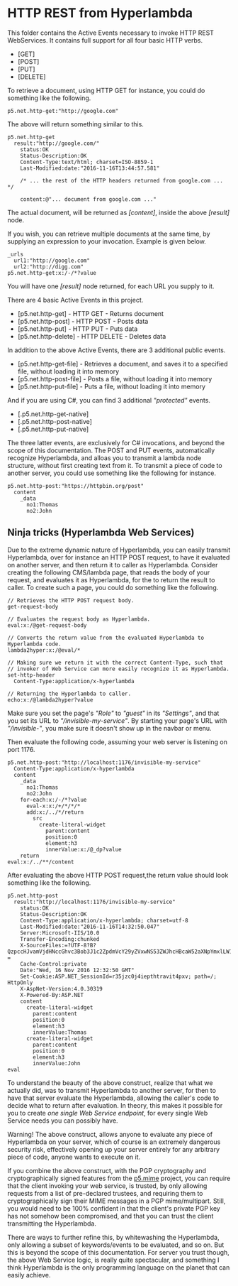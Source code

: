 HTTP REST from Hyperlambda
===============

This folder contains the Active Events necessary to invoke HTTP REST WebServices. It contains full support for all four basic HTTP verbs.

* [GET]
* [POST]
* [PUT]
* [DELETE]

To retrieve a document, using HTTP GET for instance, you could do something like the following.

```
p5.net.http-get:"http://google.com"
```

The above will return something similar to this.

```
p5.net.http-get
  result:"http://google.com/"
    status:OK
    Status-Description:OK
    Content-Type:text/html; charset=ISO-8859-1
    Last-Modified:date:"2016-11-16T13:44:57.581"

    /* ... the rest of the HTTP headers returned from google.com ... */

    content:@"... document from google.com ..."
```

The actual document, will be returned as *[content]*, inside the above *[result]* node.

If you wish, you can retrieve multiple documents at the same time, by supplying an expression to your invocation. Example is given below.

```
_urls
  url1:"http://google.com"
  url2:"http://digg.com"
p5.net.http-get:x:/-/*?value
```

You will have one *[result]* node returned, for each URL you supply to it.

There are 4 basic Active Events in this project.

* [p5.net.http-get] - HTTP GET - Returns document
* [p5.net.http-post] - HTTP POST - Posts data
* [p5.net.http-put] - HTTP PUT - Puts data
* [p5.net.http-delete] - HTTP DELETE - Deletes data

In addition to the above Active Events, there are 3 additional public events.

* [p5.net.http-get-file] - Retrieves a document, and saves it to a specified file, without loading it into memory
* [p5.net.http-post-file] - Posts a file, without loading it into memory
* [p5.net.http-put-file] - Puts a file, without loading it into memory

And if you are using C#, you can find 3 additional _"protected"_ events.

* [.p5.net.http-get-native]
* [.p5.net.http-post-native]
* [.p5.net.http-put-native]

The three latter events, are exclusively for C# invocations, and beyond the scope of this documentation. The POST and PUT events, automatically recognize
Hyperlambda, and alloas you to transmit a lambda node structure, without first creating text from it. To transmit a piece of code to another server, you could
use something like the following for instance.

```
p5.net.http-post:"https://httpbin.org/post"
  content
    _data
      no1:Thomas
      no2:John
```

## Ninja tricks (Hyperlambda Web Services)

Due to the extreme dynamic nature of Hyperlambda, you can easily transmit Hyperlambda, over for instance an HTTP POST request, to have it evaluated on 
another server, and then return it to caller as Hyperlambda. Consider creating the following CMS/lambda page, that reads the body of your request, 
and evaluates it as Hyperlambda, for the to return the result to caller. To create such a page, you could do something like the following.

```
// Retrieves the HTTP POST request body.
get-request-body

// Evaluates the request body as Hyperlambda.
eval:x:/@get-request-body

// Converts the return value from the evaluated Hyperlambda to Hyperlambda code.
lambda2hyper:x:/@eval/*

// Making sure we return it with the correct Content-Type, such that
// invoker of Web Service can more easily recognize it as Hyperlambda.
set-http-header
  Content-Type:application/x-hyperlambda

// Returning the Hyperlambda to caller.
echo:x:/@lambda2hyper?value
```

Make sure you set the page's _"Role"_ to _"guest"_ in its _"Settings"_, and that you set its URL to _"/invisible-my-service"_. By starting your page's URL
with _"/invisible-"_, you make sure it doesn't show up in the navbar or menu.

Then evaluate the following code, assuming your web server is listening on port 1176.

```
p5.net.http-post:"http://localhost:1176/invisible-my-service"
  Content-Type:application/x-hyperlambda
  content
    _data
      no1:Thomas
      no2:John
    for-each:x:/-/*?value
      eval-x:x:/+/*/*/*
      add:x:/../*/return
        src
          create-literal-widget
            parent:content
            position:0
            element:h3
            innerValue:x:/@_dp?value
    return
eval:x:/../**/content
```

After evaluating the above HTTP POST request,the return value should look something like the following.

```
p5.net.http-post
  result:"http://localhost:1176/invisible-my-service"
    status:OK
    Status-Description:OK
    Content-Type:application/x-hyperlambda; charset=utf-8
    Last-Modified:date:"2016-11-16T14:32:50.047"
    Server:Microsoft-IIS/10.0
    Transfer-Encoding:chunked
    X-SourceFiles:=?UTF-8?B?QzpccHJvamVjdHNccGhvc3Bob3J1c2ZpdmVcY29yZVxwNS53ZWJhcHBcaW52aXNpYmxlLW15LXNlcnZpY2U=?=
    Cache-Control:private
    Date:"Wed, 16 Nov 2016 12:32:50 GMT"
    Set-Cookie:ASP.NET_SessionId=r35jzc0j4iepthtravit4pxv; path=/; HttpOnly
    X-AspNet-Version:4.0.30319
    X-Powered-By:ASP.NET
    content
      create-literal-widget
        parent:content
        position:0
        element:h3
        innerValue:Thomas
      create-literal-widget
        parent:content
        position:0
        element:h3
        innerValue:John
eval
```

To understand the beauty of the above construct, realize that what we actually did, was to transmit Hyperlambda to another server, for then to have
that server evaluate the Hyperlambda, allowing the caller's code to decide what to return after evaluation. In theory, this makes it possible for you
to create _one single Web Service endpoint_, for every single Web Service needs you can possibly have.

Warning!
The above construct, allows anyone to evaluate any piece of Hyperlambda on your server, which of course is an extremely dangerous security risk, effectively
opening up your server entirely for any arbitrary piece of code, anyone wants to execute on it.

If you combine the above construct, with the PGP cryptography and cryptographically signed features from the [p5.mime](/plugins/extras/p5.mime/) project,
you can require that the client invoking your web service, is trusted, by only allowing requests from a list of pre-declared trustees, and requiring them
to cryptographically sign their MIME messages in a PGP mime/multipart. Still, you would need to be 100% confident in that the client's private PGP key has
not somehow been compromised, and that you can trust the client transmitting the Hyperlambda.

There are ways to further refine this, by whitewashing the Hyperlambda, only allowing a subset of keywords/events to be evaluated, and so on. But this
is beyond the scope of this documentation. For server you trust though, the above Web Service logic, is really quite spectacular, and something I think
Hyperlambda is the only programming language on the planet that can easily achieve.

